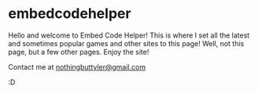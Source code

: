 # embedcodehelper

Hello and welcome to Embed Code Helper! This is where I set all the latest and sometimes popular games and other sites to this page! Well, not this page, but a few other pages. Enjoy the site!

Contact me at nothingbuttyler@gmail.com

:D

